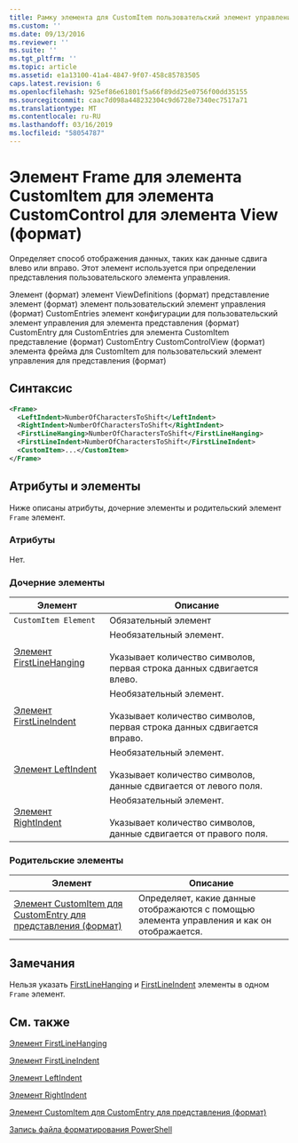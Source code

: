 ```yaml
---
title: Рамку элемента для CustomItem пользовательский элемент управления для представления (формат) | Документация Майкрософт
ms.custom: ''
ms.date: 09/13/2016
ms.reviewer: ''
ms.suite: ''
ms.tgt_pltfrm: ''
ms.topic: article
ms.assetid: e1a13100-41a4-4847-9f07-458c85783505
caps.latest.revision: 6
ms.openlocfilehash: 925ef86e61801f5a66f89dd25e0756f00dd35155
ms.sourcegitcommit: caac7d098a448232304c9d6728e7340ec7517a71
ms.translationtype: MT
ms.contentlocale: ru-RU
ms.lasthandoff: 03/16/2019
ms.locfileid: "58054787"
---
```

# <a name="frame-element-for-customitem-for-customcontrol-for-view-format"></a>Элемент Frame для элемента CustomItem для элемента CustomControl для элемента View (формат)

Определяет способ отображения данных, таких как данные сдвига влево или вправо. Этот элемент используется при определении представления пользовательского элемента управления.

Элемент (формат) элемент ViewDefinitions (формат) представление элемент (формат) элемент пользовательский элемент управления (формат) CustomEntries элемент конфигурации для пользовательский элемент управления для элемента представления (формат) CustomEntry для CustomEntries для элемента CustomItem представление (формат) CustomEntry CustomControlView (формат) элемента фрейма для CustomItem для пользовательский элемент управления для представления (формат)

## <a name="syntax"></a>Синтаксис

```xml
<Frame>
  <LeftIndent>NumberOfCharactersToShift</LeftIndent>
  <RightIndent>NumberOfCharactersToShift</RightIndent>
  <FirstLineHanging>NumberOfCharactersToShift</FirstLineHanging>
  <FirstLineIndent>NumberOfCharactersToShift</FirstLineIndent>
  <CustomItem>...</CustomItem>
</Frame>
```

## <a name="attributes-and-elements"></a>Атрибуты и элементы

Ниже описаны атрибуты, дочерние элементы и родительский элемент `Frame` элемент.

### <a name="attributes"></a>Атрибуты

Нет.

### <a name="child-elements"></a>Дочерние элементы

|Элемент|Описание|
|-------------|-----------------|
|`CustomItem Element`|Обязательный элемент|
|[Элемент FirstLineHanging](./firstlinehanging-element-for-frame-for-customcontrol-for-view-format.md)|Необязательный элемент.<br /><br /> Указывает количество символов, первая строка данных сдвигается влево.|
|[Элемент FirstLineIndent](./firstlineindent-element-for-frame-for-customcontrol-for-view-format.md)|Необязательный элемент.<br /><br /> Указывает количество символов, первая строка данных сдвигается вправо.|
|[Элемент LeftIndent](./leftindent-element-for-frame-for-customcontrol-for-view-format.md)|Необязательный элемент.<br /><br /> Указывает количество символов, данные сдвигается от левого поля.|
|[Элемент RightIndent](./rightindent-element-for-frame-for-customcontrol-for-view-format.md)|Необязательный элемент.<br /><br /> Указывает количество символов, данные сдвигается от правого поля.|

### <a name="parent-elements"></a>Родительские элементы

|Элемент|Описание|
|-------------|-----------------|
|[Элемент CustomItem для CustomEntry для представления (формат)](./customitem-element-for-customentry-for-customcontrol-for-view-format.md)|Определяет, какие данные отображаются с помощью элемента управления и как он отображается.|

## <a name="remarks"></a>Замечания

Нельзя указать [FirstLineHanging](./firstlinehanging-element-for-frame-for-customcontrol-for-view-format.md) и [FirstLineIndent](./firstlineindent-element-for-frame-for-customcontrol-for-view-format.md) элементы в одном `Frame` элемент.

## <a name="see-also"></a>См. также

[Элемент FirstLineHanging](./firstlinehanging-element-for-frame-for-customcontrol-for-view-format.md)

[Элемент FirstLineIndent](./firstlineindent-element-for-frame-for-customcontrol-for-view-format.md)

[Элемент LeftIndent](./leftindent-element-for-frame-for-customcontrol-for-view-format.md)

[Элемент RightIndent](./rightindent-element-for-frame-for-customcontrol-for-view-format.md)

[Элемент CustomItem для CustomEntry для представления (формат)](./customitem-element-for-customentry-for-customcontrol-for-view-format.md)

[Запись файла форматирования PowerShell](./writing-a-powershell-formatting-file.md)
